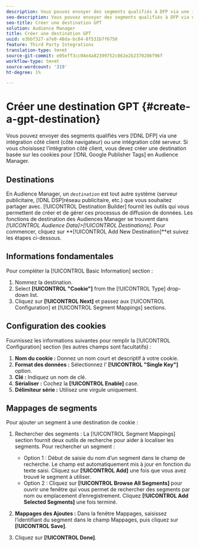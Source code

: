 ```yaml
---
description: Vous pouvez envoyer des segments qualifiés à DFP via une intégration côté client (côté navigateur) ou une intégration côté serveur. Si vous choisissez l’intégration côté client, vous devez créer une destination basée sur les cookies pour les balises Google Publisher en Audience Manager.
seo-description: Vous pouvez envoyer des segments qualifiés à DFP via une intégration côté client (côté navigateur) ou une intégration côté serveur. Si vous choisissez l’intégration côté client, vous devez créer une destination basée sur les cookies pour les balises Google Publisher en Audience Manager.
seo-title: Créer une destination GPT
solution: Audience Manager
title: Créer une destination GPT
uuid: e3bbf327-a7e0-48da-bc84-8f531b7f6750
feature: Third Party Integrations
translation-type: tm+mt
source-git-commit: e05eff3cc04e4a82399752c862e2b2370286f96f
workflow-type: tm+mt
source-wordcount: '319'
ht-degree: 1%

---
```



# Créer une destination GPT {#create-a-gpt-destination}

Vous pouvez envoyer des segments qualifiés vers [!DNL DFP] via une intégration côté client (côté navigateur) ou une intégration côté serveur. Si vous choisissez l’intégration côté client, vous devez créer une destination basée sur les cookies pour [!DNL Google Publisher Tags] en Audience Manager.

## Destinations 

En Audience Manager, un *`destination`* est tout autre système (serveur publicitaire, [!DNL DSP]réseau publicitaire, etc.) que vous souhaitez partager avec. [!UICONTROL Destination Builder] fournit les outils qui vous permettent de créer et de gérer ces processus de diffusion de données. Les fonctions de destination des Audiences Manager se trouvent dans *[!UICONTROL Audience Data]>[!UICONTROL Destinations]*. Pour commencer, cliquez sur **[!UICONTROL Add New Destination]**et suivez les étapes ci-dessous.

## Informations fondamentales

Pour compléter la [!UICONTROL Basic Information] section :

1. Nommez la destination.
1. Select **[!UICONTROL "Cookie"]** from the [!UICONTROL Type] drop-down list.
1. Cliquez sur **[!UICONTROL Next]** et passez aux [!UICONTROL Configuration] et [!UICONTROL Segment Mappings] sections.

## Configuration des cookies

Fournissez les informations suivantes pour remplir la [!UICONTROL Configuration] section (les autres champs sont facultatifs) :

1. **Nom du cookie :** Donnez un nom court et descriptif à votre cookie.
1. **Format des données :** Sélectionnez l’ **[!UICONTROL "Single Key"]** option.
1. **Clé :** Indiquez un nom de clé.
1. **Sérialiser :** Cochez la **[!UICONTROL Enable]** case.
1. **Délimiteur série :** Utilisez une virgule uniquement.

## Mappages de segments

Pour ajouter un segment à une destination de cookie :

1. Rechercher des segments : La [!UICONTROL Segment Mappings] section fournit deux outils de recherche pour aider à localiser les segments. Pour rechercher un segment :

   * Option 1 : Début de saisie du nom d’un segment dans le champ de recherche. Le champ est automatiquement mis à jour en fonction du texte saisi. Cliquez sur **[!UICONTROL Add]** une fois que vous avez trouvé le segment à utiliser.
   * Option 2 : Cliquez sur **[!UICONTROL Browse All Segments]** pour ouvrir une fenêtre qui vous permet de rechercher des segments par nom ou emplacement d’enregistrement. Cliquez **[!UICONTROL Add Selected Segments]** une fois terminé.

1. **Mappages des Ajoutes :** Dans la fenêtre Mappages, saisissez l’identifiant du segment dans le champ Mappages, puis cliquez sur **[!UICONTROL Save]**.

1. Cliquez sur **[!UICONTROL Done]**.
